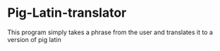 # Pig-Latin-translator
This program simply takes a phrase from the user and translates it to a version of pig latin
